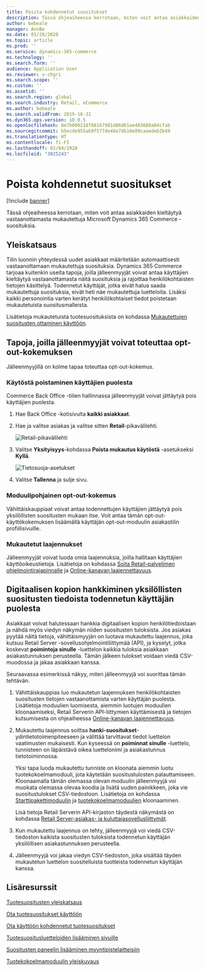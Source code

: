 ```yaml
---
title: Poista kohdennetut suositukset
description: Tässä ohjeaiheessa kerrotaan, miten voit antaa asiakkaiden kieltäytyä vastaanottamasta mukautettuja Microsoft Dynamics 365 Commerce -suosituksia.
author: bebeale
manager: AnnBe
ms.date: 01/28/2020
ms.topic: article
ms.prod: ''
ms.service: dynamics-365-commerce
ms.technology: ''
ms.search.form: ''
audience: Application User
ms.reviewer: v-chgri
ms.search.scope: ''
ms.custom: ''
ms.assetid: ''
ms.search.region: global
ms.search.industry: Retail, eCommerce
ms.author: bebeale
ms.search.validFrom: 2019-10-31
ms.dyn365.ops.version: 10.0.5
ms.openlocfilehash: 8e7b800218f68167901d86d61ae483680a04cfab
ms.sourcegitcommit: b5ecde955a69f577de46e7db10e89caaedeb2b49
ms.translationtype: HT
ms.contentlocale: fi-FI
ms.lasthandoff: 02/04/2020
ms.locfileid: "3025243"
---
```

# <a name="opt-out-of-personalized-recommendations"></a>Poista kohdennetut suositukset

[!include [banner](includes/banner.md)]

Tässä ohjeaiheessa kerrotaan, miten voit antaa asiakkaiden kieltäytyä vastaanottamasta mukautettuja Microsoft Dynamics 365 Commerce -suosituksia.

## <a name="overview"></a>Yleiskatsaus

Tilin luonnin yhteydessä uudet asiakkaat määritetään automaattisesti vastaanottamaan mukautettuja suosituksia. Dynamics 365 Commerce tarjoaa kuitenkin useita tapoja, joilla jälleenmyyjät voivat antaa käyttäjien kieltäytyä vastaanottamasta näitä suosituksia ja rajoittaa henkilökohtaisten tietojen käsittelyä. Todennetut käyttäjät, jotka eivät halua saada mukautettuja suosituksia, eivät heti näe mukautettuja luetteloita. Lisäksi kaikki personointia varten kerätyt henkilökohtaiset tiedot poistetaan mukautetuista suositusmalleista.

Lisätietoja mukautetuista tuotesuosituksista on kohdassa [Mukautettujen suositusten ottaminen käyttöön](personalized-recommendations.md).

## <a name="ways-for-retailers-to-implement-an-opt-out-experience"></a>Tapoja, joilla jälleenmyyjät voivat toteuttaa opt-out-kokemuksen

Jälleenmyyjillä on kolme tapaa toteuttaa opt-out-kokemus.

### <a name="opting-out-on-behalf-of-users"></a>Käytöstä poistaminen käyttäjien puolesta

Commerce Back Office -tilien hallinnassa jälleenmyyjät voivat jättäytyä pois käyttäjien puolesta.

1. Hae Back Office -kotisivulta **kaikki asiakkaat**.
1. Hae ja valitse asiakas ja valitse sitten **Retail**-pikavälilehti.

    ![Retail-pikavälilehti](./media/Disablepersonalizationpart1.png)

1. Valitse **Yksityisyys**-kohdassa **Poista mukautus käytöstä** -asetukseksi **Kyllä**.

    ![Tietosuoja-asetukset](./media/Disablepersonalizationpart2.png)

1. Valitse **Tallenna** ja sulje sivu.

### <a name="module-based-opt-out-experience"></a>Moduulipohjainen opt-out-kokemus

Vähittäiskauppiaat voivat antaa todennettujen käyttäjien jättäytyä pois yksilöllisten suositusten mukaan itse. Voit antaa tämän opt-out-käyttökokemuksen lisäämällä käyttäjän opt-out-moduulin asiakastilin profiilisivuille.

### <a name="custom-extensions"></a>Mukautetut laajennukset

Jälleenmyyjät voivat luoda omia laajennuksia, joilla hallitaan käyttäjien käyttöoikeustietoja. Lisätietoja on kohdassa [Soita Retail-palvelimen ohjelmointirajapinnalle](e-commerce-extensibility/call-retail-server-apis.md) ja [Online-kanavan laajennettavuus](e-commerce-extensibility/overview.md).

## <a name="obtain-a-digital-copy-of-personalized-recommendations-data-on-behalf-of-an-authenticated-user"></a>Digitaalisen kopion hankkiminen yksilöllisten suositusten tiedoista todennetun käyttäjän puolesta

Asiakkaat voivat halutessaan hankkia digitaalisen kopion henkilötiedoistaan ja nähdä myös viedyn näkymän niiden suositusten tuloksista. Jos asiakas pyytää näitä tietoja, vähittäismyyjän on luotava mukautettu laajennus, joka kutsuu Retail Server -sovellusohjelmointiliittymää (API), ja kyselyt, jotka koskevat **poimintoja sinulle** -luettelon kaikkia tuloksia asiakkaan asiakastunnuksen perusteella. Tämän jälkeen tulokset voidaan viedä CSV-muodossa ja jakaa asiakkaan kanssa.

Seuraavassa esimerkissä näkyy, miten jälleenmyyjä voi suorittaa tämän tehtävän.

1. Vähittäiskauppias luo mukautetun laajennuksen henkilökohtaisten suositusten tietojen vastaanottamista varten käyttäjän puolesta. Lisätietoja moduulien luomisesta, aiemmin luotujen moduulien kloonaamiseksi, Retail Serverin API-liittymien käyttämisestä ja tietojen kutsumisesta on ohjeaiheessa [Online-kanavan laajennettavuus](e-commerce-extensibility/overview.md).
2. Mukautettu laajennus soittaa **hanki-suositukset**-ydintietotoimenpiteeseen ja välittää tarvittavat tiedot luettelon vaatimusten mukaisesti. Kun kyseessä on **poiminnat sinulle** -luettelo, tunnisteen on läpäistävä oikea luettelonimi ja asiakastunnus tietotoiminnossa.

    Yksi tapa luoda mukautettu tunniste on kloonata aiemmin luotu tuotekokoelmamoduuli, jota käytetään suositustulosten palauttamiseen. Kloonaamalla tämän olemassa olevan moduulin jälleenmyyjä voi muokata olemassa olevaa koodia ja lisätä uuden painikkeen, joka vie suositustulokset CSV-tiedostoon. Lisätietoja on kohdassa [Starttipakettimoduulin](e-commerce-extensibility/clone-starter-module.md) ja [tuotekokoelmamoduulien](product-collection-module-overview.md) kloonaaminen.

    Lisä tietoja Retail Serverin API-kirjaston täydestä näkymästä on kohdassa [Retail Server-asiakas- ja kuluttajasovellusliittymät](dev-itpro/retail-server-customer-consumer-api.md).

3. Kun mukautettu laajennus on tehty, jälleenmyyjä voi viedä CSV-tiedoston kaikista suositusten tuloksista todennetun käyttäjän yksilöllisen asiakastunnuksen perusteella.
4. Jälleenmyyjä voi jakaa viedyn CSV-tiedoston, joka sisältää täyden mukautetun luettelon suositelluista tuotteista todennetun käyttäjän kanssa.

## <a name="additional-resources"></a>Lisäresurssit

[Tuotesuositusten yleiskatsaus](product-recommendations.md)

[Ota tuotesuositukset käyttöön](enable-product-recommendations.md)

[Ota käyttöön kohdennetut tuotesuositukset](personalized-recommendations.md)

[Tuotesuositusluetteloiden lisääminen sivuille](add-reco-list-to-page.md)

[Suositusten paneelin lisääminen myyntipistelaitteisiin](add-recommendations-control-pos-screen.md)

[Tuotekokoelmamoduulin yleiskuvaus](product-collection-module-overview.md)
